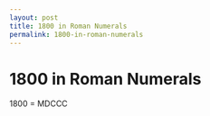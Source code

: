 ```yaml
---
layout: post
title: 1800 in Roman Numerals
permalink: 1800-in-roman-numerals
---
```


# 1800 in Roman Numerals

1800 = MDCCC
